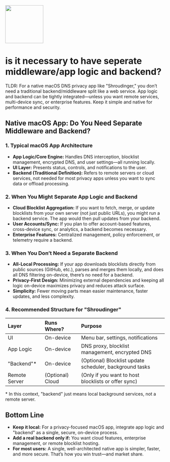 <img src="https://r2cdn.perplexity.ai/pplx-full-logo-primary-dark%402x.png" class="logo" width="120"/>

# is it necessary to have seperate middleware/app logic and backend?

TLDR:
For a native macOS DNS privacy app like "Shroudinger," you don’t need a traditional backend/middleware split like a web service. App logic and backend can be tightly integrated—unless you want remote services, multi-device sync, or enterprise features. Keep it simple and native for performance and security.

## Native macOS App: Do You Need Separate Middleware and Backend?

### 1. **Typical macOS App Architecture**

- **App Logic/Core Engine:** Handles DNS interception, blocklist management, encrypted DNS, and user settings—all running locally.
- **UI Layer:** Presents status, controls, and notifications to the user.
- **Backend (Traditional Definition):** Refers to remote servers or cloud services, not needed for most privacy apps unless you want to sync data or offload processing.


### 2. **When You Might Separate App Logic and Backend**

- **Cloud Blocklist Aggregation:** If you want to fetch, merge, or update blocklists from your own server (not just public URLs), you might run a backend service. The app would then pull updates from your backend.
- **User Accounts/Sync:** If you plan to offer account-based features, cross-device sync, or analytics, a backend becomes necessary.
- **Enterprise Features:** Centralized management, policy enforcement, or telemetry require a backend.


### 3. **When You Don’t Need a Separate Backend**

- **All-Local Processing:** If your app downloads blocklists directly from public sources (GitHub, etc.), parses and merges them locally, and does all DNS filtering on-device, there’s no need for a backend.
- **Privacy-First Design:** Minimizing external dependencies and keeping all logic on-device maximizes privacy and reduces attack surface.
- **Simplicity:** Fewer moving parts mean easier maintenance, faster updates, and less complexity.


### 4. **Recommended Structure for "Shroudinger"**

| Layer | Runs Where? | Purpose |
| :-- | :-- | :-- |
| UI | On-device | Menu bar, settings, notifications |
| App Logic | On-device | DNS proxy, blocklist management, encrypted DNS |
| "Backend"* | On-device | (Optional) Blocklist update scheduler, background tasks |
| Remote Server | (Optional) Cloud | (Only if you want to host blocklists or offer sync) |

\* In this context, "backend" just means local background services, not a remote server.

## Bottom Line

- **Keep it local:** For a privacy-focused macOS app, integrate app logic and "backend" as a single, secure, on-device process.
- **Add a real backend only if:** You want cloud features, enterprise management, or remote blocklist hosting.
- **For most users:** A single, well-architected native app is simpler, faster, and more secure. That’s how you win trust—and market share.

